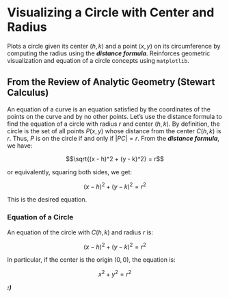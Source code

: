 # **Visualizing a Circle with Center and Radius**

Plots a circle given its center $(h, k)$ and a point $(x, y)$ on its circumference by computing the radius using the ***distance formula***. Reinforces geometric visualization and equation of a circle concepts using `matplotlib`.

## **From the Review of Analytic Geometry (Stewart Calculus)**

An equation of a curve is an equation satisfied by the coordinates of the points on the curve and by no other points. Let’s use the distance formula to find the equation of a circle with radius $r$ and center $(h, k)$. By definition, the circle is the set of all points $P(x,y)$ whose distance from the center $C(h, k)$ is $r$. Thus, $P$ is on the circle if and only if $|PC| = r$. From the ***distance formula***, we have:

$$\sqrt{(x - h)^2 + (y - k)^2} = r$$

or equivalently, squaring both sides, we get:

$$(x - h)^2 + (y - k)^2 = r^2$$

This is the desired equation.

### **Equation of a Circle**
An equation of the circle with $C(h, k)$ and radius $r$ is:

$$(x - h)^2 + (y - k)^2 = r^2$$

In particular, if the center is the origin $(0,0)$, the equation is:

$$x^2 + y^2 = r^2$$

***:)***